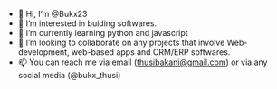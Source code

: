 - 👋 Hi, I’m @Bukx23
- 👀 I’m interested in buiding softwares. 
- 🌱 I’m currently learning python and javascript
- 💞️ I’m looking to collaborate on any projects that involve Web-development, web-based apps and CRM/ERP softwares. 
- 📫 You can reach me via email (thusibakani@gmail.com) or via any social media (@bukx_thusi)

<!---
Bukx23/Bukx23 is a ✨ special ✨ repository because its `README.md` (this file) appears on your GitHub profile.
You can click the Preview link to take a look at your changes.
--->
